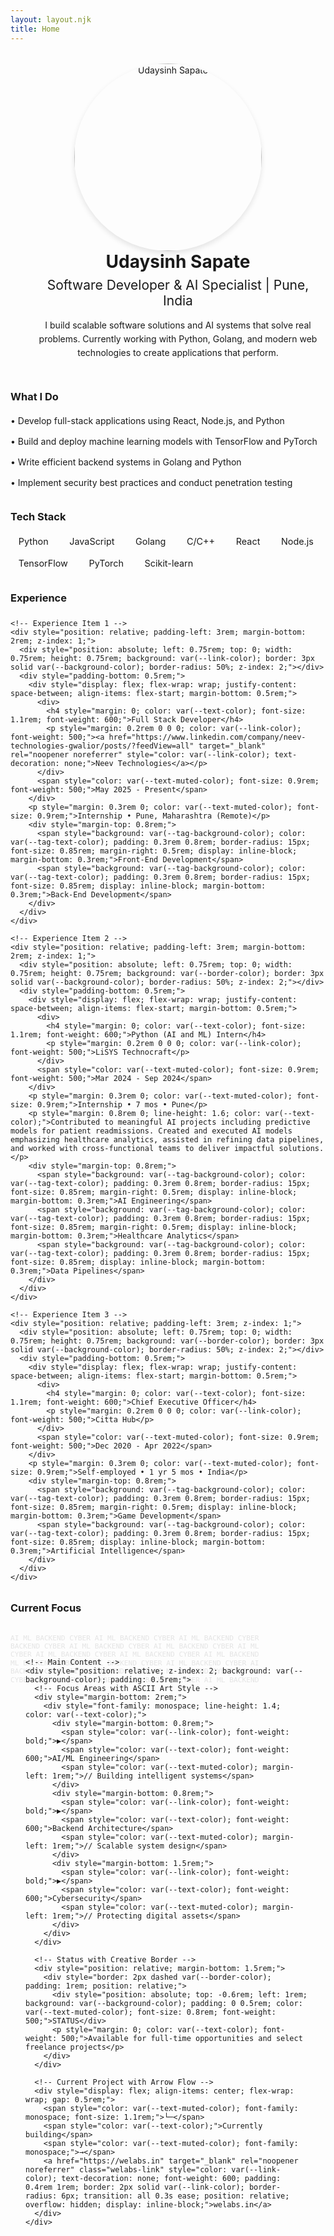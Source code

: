 ```yaml
---
layout: layout.njk
title: Home
---
```


<div style="display: flex; flex-wrap: wrap; align-items: center; margin-top: 2rem;">
  <div style="flex: 1; text-align: center; min-width: 300px;" class="profile-image-container">
    <picture>
      <!-- Desktop: 300x300 -->
      <source media="(min-width: 768px)" 
              srcset="https://res.cloudinary.com/dvyfstsp3/image/upload/w_300,h_300,c_fill,f_auto,q_auto/v1738454664/rjcylpktsw7tzqaetqhw.jpg" 
              type="image/webp">
      <source media="(min-width: 768px)" 
              srcset="https://res.cloudinary.com/dvyfstsp3/image/upload/w_300,h_300,c_fill,f_auto,q_auto/v1738454664/rjcylpktsw7tzqaetqhw.jpg" 
              type="image/jpeg">
      <!-- Mobile: 250x250 -->
      <source media="(max-width: 767px)" 
              srcset="https://res.cloudinary.com/dvyfstsp3/image/upload/w_250,h_250,c_fill,f_auto,q_auto/v1738454664/rjcylpktsw7tzqaetqhw.jpg" 
              type="image/webp">
      <source media="(max-width: 767px)" 
              srcset="https://res.cloudinary.com/dvyfstsp3/image/upload/w_250,h_250,c_fill,f_auto,q_auto/v1738454664/rjcylpktsw7tzqaetqhw.jpg" 
              type="image/jpeg">
      <!-- Fallback image -->
      <img src="https://res.cloudinary.com/dvyfstsp3/image/upload/w_300,h_300,c_fill,f_auto,q_auto/v1738454664/rjcylpktsw7tzqaetqhw.jpg" 
           alt="Udaysinh Sapate" 
           style="border-radius: 50%; width: 300px; height: 300px; object-fit: cover; box-shadow: 0 4px 8px rgba(0, 0, 0, 0.1);" 
           fetchpriority="high"
           decoding="async">
    </picture>
  </div>
  <div class="hero-text-content" style="flex: 2; padding: 0 1rem; min-width: 300px;">
    <div style="text-align: center;">
      <h1 style="margin: 0; color: var(--text-color);">Udaysinh Sapate</h1>
      <h2 style="margin: 0.5rem 0; color: var(--text-muted-color); font-weight: 400;">Software Developer & AI Specialist | Pune, India</h2>
      <p style="margin: 1rem 0; line-height: 1.6;">I build scalable software solutions and AI systems that solve real problems. Currently working with Python, Golang, and modern web technologies to create applications that perform.</p>
    </div>
  </div>
</div>

<style>
@media (min-width: 768px) {
  .hero-text-content {
    text-align: left !important;
    padding-left: 2rem !important;
    padding-right: 0 !important;
  }
}

.welabs-link {
  position: relative;
  z-index: 1;
}

.welabs-link::before {
  content: '';
  position: absolute;
  top: 0;
  left: 0;
  width: 0;
  height: 100%;
  background: var(--link-color);
  transition: width 0.3s ease;
  z-index: -1;
}

.welabs-link:hover::before {
  width: 100%;
}

.welabs-link:hover {
  color: var(--background-color) !important;
  transform: translateY(-2px);
  box-shadow: 0 4px 8px rgba(0, 0, 0, 0.2);
}
</style>

<div style="margin: 2rem 0;">
  <h3 style="color: var(--text-color); margin-bottom: 1rem;">What I Do</h3>
  <ul style="list-style-type: none; padding: 0; line-height: 1.8;">
    <li style="margin: 0.5rem 0;">• Develop full-stack applications using React, Node.js, and Python</li>
    <li style="margin: 0.5rem 0;">• Build and deploy machine learning models with TensorFlow and PyTorch</li>
    <li style="margin: 0.5rem 0;">• Write efficient backend systems in Golang and Python</li>
    <li style="margin: 0.5rem 0;">• Implement security best practices and conduct penetration testing</li>
  </ul>
</div>

<div style="margin: 2rem 0;">
  <h3 style="color: var(--text-color); margin-bottom: 1rem;">Tech Stack</h3>
  <div style="display: flex; flex-wrap: wrap; gap: 0.5rem; margin-bottom: 1rem;">
    <span style="background: var(--tag-background-color); color: var(--tag-text-color); padding: 0.3rem 0.8rem; border-radius: 15px; font-size: 0.9rem;">Python</span>
    <span style="background: var(--tag-background-color); color: var(--tag-text-color); padding: 0.3rem 0.8rem; border-radius: 15px; font-size: 0.9rem;">JavaScript</span>
    <span style="background: var(--tag-background-color); color: var(--tag-text-color); padding: 0.3rem 0.8rem; border-radius: 15px; font-size: 0.9rem;">Golang</span>
    <span style="background: var(--tag-background-color); color: var(--tag-text-color); padding: 0.3rem 0.8rem; border-radius: 15px; font-size: 0.9rem;">C/C++</span>
    <span style="background: var(--tag-background-color); color: var(--tag-text-color); padding: 0.3rem 0.8rem; border-radius: 15px; font-size: 0.9rem;">React</span>
    <span style="background: var(--tag-background-color); color: var(--tag-text-color); padding: 0.3rem 0.8rem; border-radius: 15px; font-size: 0.9rem;">Node.js</span>
    <span style="background: var(--tag-background-color); color: var(--tag-text-color); padding: 0.3rem 0.8rem; border-radius: 15px; font-size: 0.9rem;">TensorFlow</span>
    <span style="background: var(--tag-background-color); color: var(--tag-text-color); padding: 0.3rem 0.8rem; border-radius: 15px; font-size: 0.9rem;">PyTorch</span>
    <span style="background: var(--tag-background-color); color: var(--tag-text-color); padding: 0.3rem 0.8rem; border-radius: 15px; font-size: 0.9rem;">Scikit-learn</span>
  </div>
</div>

<div style="margin: 2rem 0;">
  <h3 style="color: var(--text-color); margin-bottom: 1.5rem;">Experience</h3>
  
  <div style="position: relative;">
    <!-- Continuous Timeline Line -->
    <div style="position: absolute; left: 1.125rem; top: 0; bottom: 0; width: 3px; background: var(--border-color); z-index: 0;"></div>
    
    <!-- Experience Item 1 -->
    <div style="position: relative; padding-left: 3rem; margin-bottom: 2rem; z-index: 1;">
      <div style="position: absolute; left: 0.75rem; top: 0; width: 0.75rem; height: 0.75rem; background: var(--link-color); border: 3px solid var(--background-color); border-radius: 50%; z-index: 2;"></div>
      <div style="padding-bottom: 0.5rem;">
        <div style="display: flex; flex-wrap: wrap; justify-content: space-between; align-items: flex-start; margin-bottom: 0.5rem;">
          <div>
            <h4 style="margin: 0; color: var(--text-color); font-size: 1.1rem; font-weight: 600;">Full Stack Developer</h4>
            <p style="margin: 0.2rem 0 0 0; color: var(--link-color); font-weight: 500;"><a href="https://www.linkedin.com/company/neev-technologies-gwalior/posts/?feedView=all" target="_blank" rel="noopener noreferrer" style="color: var(--link-color); text-decoration: none;">Neev Technologies</a></p>
          </div>
          <span style="color: var(--text-muted-color); font-size: 0.9rem; font-weight: 500;">May 2025 - Present</span>
        </div>
        <p style="margin: 0.3rem 0; color: var(--text-muted-color); font-size: 0.9rem;">Internship • Pune, Maharashtra (Remote)</p>
        <div style="margin-top: 0.8rem;">
          <span style="background: var(--tag-background-color); color: var(--tag-text-color); padding: 0.3rem 0.8rem; border-radius: 15px; font-size: 0.85rem; margin-right: 0.5rem; display: inline-block; margin-bottom: 0.3rem;">Front-End Development</span>
          <span style="background: var(--tag-background-color); color: var(--tag-text-color); padding: 0.3rem 0.8rem; border-radius: 15px; font-size: 0.85rem; display: inline-block; margin-bottom: 0.3rem;">Back-End Development</span>
        </div>
      </div>
    </div>
    
    <!-- Experience Item 2 -->
    <div style="position: relative; padding-left: 3rem; margin-bottom: 2rem; z-index: 1;">
      <div style="position: absolute; left: 0.75rem; top: 0; width: 0.75rem; height: 0.75rem; background: var(--border-color); border: 3px solid var(--background-color); border-radius: 50%; z-index: 2;"></div>
      <div style="padding-bottom: 0.5rem;">
        <div style="display: flex; flex-wrap: wrap; justify-content: space-between; align-items: flex-start; margin-bottom: 0.5rem;">
          <div>
            <h4 style="margin: 0; color: var(--text-color); font-size: 1.1rem; font-weight: 600;">Python (AI and ML) Intern</h4>
            <p style="margin: 0.2rem 0 0 0; color: var(--link-color); font-weight: 500;">LiSYS Technocraft</p>
          </div>
          <span style="color: var(--text-muted-color); font-size: 0.9rem; font-weight: 500;">Mar 2024 - Sep 2024</span>
        </div>
        <p style="margin: 0.3rem 0; color: var(--text-muted-color); font-size: 0.9rem;">Internship • 7 mos • Pune</p>
        <p style="margin: 0.8rem 0; line-height: 1.6; color: var(--text-color);">Contributed to meaningful AI projects including predictive models for patient readmissions. Created and executed AI models emphasizing healthcare analytics, assisted in refining data pipelines, and worked with cross-functional teams to deliver impactful solutions.</p>
        <div style="margin-top: 0.8rem;">
          <span style="background: var(--tag-background-color); color: var(--tag-text-color); padding: 0.3rem 0.8rem; border-radius: 15px; font-size: 0.85rem; margin-right: 0.5rem; display: inline-block; margin-bottom: 0.3rem;">AI Engineering</span>
          <span style="background: var(--tag-background-color); color: var(--tag-text-color); padding: 0.3rem 0.8rem; border-radius: 15px; font-size: 0.85rem; margin-right: 0.5rem; display: inline-block; margin-bottom: 0.3rem;">Healthcare Analytics</span>
          <span style="background: var(--tag-background-color); color: var(--tag-text-color); padding: 0.3rem 0.8rem; border-radius: 15px; font-size: 0.85rem; display: inline-block; margin-bottom: 0.3rem;">Data Pipelines</span>
        </div>
      </div>
    </div>
    
    <!-- Experience Item 3 -->
    <div style="position: relative; padding-left: 3rem; z-index: 1;">
      <div style="position: absolute; left: 0.75rem; top: 0; width: 0.75rem; height: 0.75rem; background: var(--border-color); border: 3px solid var(--background-color); border-radius: 50%; z-index: 2;"></div>
      <div style="padding-bottom: 0.5rem;">
        <div style="display: flex; flex-wrap: wrap; justify-content: space-between; align-items: flex-start; margin-bottom: 0.5rem;">
          <div>
            <h4 style="margin: 0; color: var(--text-color); font-size: 1.1rem; font-weight: 600;">Chief Executive Officer</h4>
            <p style="margin: 0.2rem 0 0 0; color: var(--link-color); font-weight: 500;">Citta Hub</p>
          </div>
          <span style="color: var(--text-muted-color); font-size: 0.9rem; font-weight: 500;">Dec 2020 - Apr 2022</span>
        </div>
        <p style="margin: 0.3rem 0; color: var(--text-muted-color); font-size: 0.9rem;">Self-employed • 1 yr 5 mos • India</p>
        <div style="margin-top: 0.8rem;">
          <span style="background: var(--tag-background-color); color: var(--tag-text-color); padding: 0.3rem 0.8rem; border-radius: 15px; font-size: 0.85rem; margin-right: 0.5rem; display: inline-block; margin-bottom: 0.3rem;">Game Development</span>
          <span style="background: var(--tag-background-color); color: var(--tag-text-color); padding: 0.3rem 0.8rem; border-radius: 15px; font-size: 0.85rem; display: inline-block; margin-bottom: 0.3rem;">Artificial Intelligence</span>
        </div>
      </div>
    </div>
  </div>
</div>

<div style="margin: 2rem 0;">
  <h3 style="color: var(--text-color); margin-bottom: 1.5rem;">Current Focus</h3>
  
  <!-- Creative Text Grid Design -->
  <div style="position: relative; margin: 2rem 0; padding: 1.5rem;">
    <!-- Background Pattern -->
    <div style="position: absolute; top: 0; left: 0; right: 0; bottom: 0; opacity: 0.1; font-family: monospace; font-size: 0.7rem; line-height: 1.2; color: var(--text-muted-color); overflow: hidden; pointer-events: none;">
      <span>AI ML BACKEND CYBER AI ML BACKEND CYBER AI ML BACKEND CYBER<br/>
      BACKEND CYBER AI ML BACKEND CYBER AI ML BACKEND CYBER AI ML<br/>
      CYBER AI ML BACKEND CYBER AI ML BACKEND CYBER AI ML BACKEND<br/>
      ML BACKEND CYBER AI ML BACKEND CYBER AI ML BACKEND CYBER AI<br/>
      BACKEND CYBER AI ML BACKEND CYBER AI ML BACKEND CYBER AI ML<br/>
      CYBER AI ML BACKEND CYBER AI ML BACKEND CYBER AI ML BACKEND</span>
    </div>
    
    <!-- Main Content -->
    <div style="position: relative; z-index: 2; background: var(--background-color); padding: 0.5rem;">
      <!-- Focus Areas with ASCII Art Style -->
      <div style="margin-bottom: 2rem;">
        <div style="font-family: monospace; line-height: 1.4; color: var(--text-color);">
          <div style="margin-bottom: 0.8rem;">
            <span style="color: var(--link-color); font-weight: bold;">▶</span> 
            <span style="color: var(--text-color); font-weight: 600;">AI/ML Engineering</span>
            <span style="color: var(--text-muted-color); margin-left: 1rem;">// Building intelligent systems</span>
          </div>
          <div style="margin-bottom: 0.8rem;">
            <span style="color: var(--link-color); font-weight: bold;">▶</span> 
            <span style="color: var(--text-color); font-weight: 600;">Backend Architecture</span>
            <span style="color: var(--text-muted-color); margin-left: 1rem;">// Scalable system design</span>
          </div>
          <div style="margin-bottom: 1.5rem;">
            <span style="color: var(--link-color); font-weight: bold;">▶</span> 
            <span style="color: var(--text-color); font-weight: 600;">Cybersecurity</span>
            <span style="color: var(--text-muted-color); margin-left: 1rem;">// Protecting digital assets</span>
          </div>
        </div>
      </div>
      
      <!-- Status with Creative Border -->
      <div style="position: relative; margin-bottom: 1.5rem;">
        <div style="border: 2px dashed var(--border-color); padding: 1rem; position: relative;">
          <div style="position: absolute; top: -0.6rem; left: 1rem; background: var(--background-color); padding: 0 0.5rem; color: var(--text-muted-color); font-size: 0.8rem; font-weight: 500;">STATUS</div>
          <p style="margin: 0; color: var(--text-color); font-weight: 500;">Available for full-time opportunities and select freelance projects</p>
        </div>
      </div>
      
      <!-- Current Project with Arrow Flow -->
      <div style="display: flex; align-items: center; flex-wrap: wrap; gap: 0.5rem;">
        <span style="color: var(--text-muted-color); font-family: monospace; font-size: 1.1rem;">└─</span>
        <span style="color: var(--text-color);">Currently building</span>
        <span style="color: var(--text-muted-color); font-family: monospace;">→</span>
        <a href="https://welabs.in" target="_blank" rel="noopener noreferrer" class="welabs-link" style="color: var(--link-color); text-decoration: none; font-weight: 600; padding: 0.4rem 1rem; border: 2px solid var(--link-color); border-radius: 6px; transition: all 0.3s ease; position: relative; overflow: hidden; display: inline-block;">welabs.in</a>
      </div>
    </div>
  </div>
</div>
